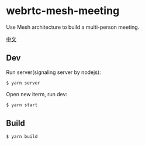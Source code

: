 # webrtc-mesh-meeting

Use Mesh architecture to build a multi-person meeting.

[中文](./README_ZH.md)

## Dev

Run server(signaling server by nodejs):

```bash
$ yarn server
```

Open new iterm, run dev:

```bash
$ yarn start
```

## Build

```bash
$ yarn build
```
